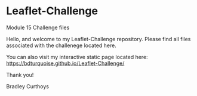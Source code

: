 # Leaflet-Challenge
Module 15 Challenge files

Hello, and welcome to my Leaflet-Challenge repository. Please find all files associated with the challenege located here.

You can also visit my interactive static page located here: https://bdturquoise.github.io/Leaflet-Challenge/

Thank you!

Bradley Curthoys
